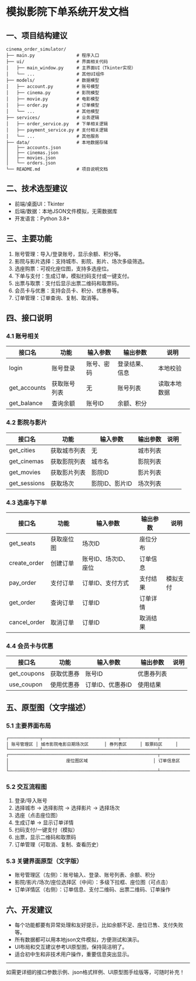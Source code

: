# 模拟影院下单系统开发文档

## 一、项目结构建议

```
cinema_order_simulator/
├── main.py                # 程序入口
├── ui/                    # 界面相关代码
│   ├── main_window.py     # 主界面UI（Tkinter实现）
│   └── ...                # 其他UI组件
├── models/                # 数据模型
│   ├── account.py         # 账号模型
│   ├── cinema.py          # 影院模型
│   ├── movie.py           # 电影模型
│   ├── order.py           # 订单模型
│   └── ...                # 其他模型
├── services/              # 业务逻辑
│   ├── order_service.py   # 下单相关逻辑
│   ├── payment_service.py # 支付相关逻辑
│   └── ...                # 其他服务
├── data/                  # 本地数据存储
│   ├── accounts.json
│   ├── cinemas.json
│   ├── movies.json
│   └── orders.json
└── README.md              # 项目说明文档
```

## 二、技术选型建议
- 前端/桌面UI：Tkinter
- 后端/数据：本地JSON文件模拟，无需数据库
- 开发语言：Python 3.8+

## 三、主要功能
1. 账号管理：导入/登录账号，显示余额、积分等。
2. 影院与影片选择：支持城市、影院、影片、场次多级筛选。
3. 选座购票：可视化座位图，支持多选座位。
4. 下单与支付：生成订单，模拟扫码支付或一键支付。
5. 出票与取票：支付后显示出票二维码和取票码。
6. 会员卡与优惠：支持会员卡、积分、优惠券等。
7. 订单管理：订单查询、复制、取消等。

## 四、接口说明

### 4.1 账号相关
| 接口名         | 功能         | 输入参数           | 输出参数         | 说明           |
| -------------- | ------------ | ------------------ | --------------- | -------------- |
| login          | 账号登录     | 账号、密码         | 登录结果、信息   | 本地校验       |
| get_accounts   | 获取账号列表 | 无                 | 账号列表        | 读取本地数据   |
| get_balance    | 查询余额     | 账号ID             | 余额、积分      |                |

### 4.2 影院与影片
| 接口名         | 功能         | 输入参数           | 输出参数         | 说明           |
| -------------- | ------------ | ------------------ | --------------- | -------------- |
| get_cities     | 获取城市列表 | 无                 | 城市列表        |                |
| get_cinemas    | 获取影院列表 | 城市名             | 影院列表        |                |
| get_movies     | 获取影片列表 | 影院ID             | 影片列表        |                |
| get_sessions   | 获取场次     | 影院ID、影片ID     | 场次列表        |                |

### 4.3 选座与下单
| 接口名         | 功能         | 输入参数           | 输出参数         | 说明           |
| -------------- | ------------ | ------------------ | --------------- | -------------- |
| get_seats      | 获取座位图   | 场次ID             | 座位分布        |                |
| create_order   | 创建订单     | 账号ID、场次ID、座位 | 订单信息        |                |
| pay_order      | 支付订单     | 订单ID、支付方式   | 支付结果        | 模拟支付       |
| get_order      | 查询订单     | 订单ID             | 订单详情        |                |
| cancel_order   | 取消订单     | 订单ID             | 取消结果        |                |

### 4.4 会员卡与优惠
| 接口名         | 功能         | 输入参数           | 输出参数         | 说明           |
| -------------- | ------------ | ------------------ | --------------- | -------------- |
| get_coupons    | 获取优惠券   | 账号ID             | 优惠券列表      |                |
| use_coupon     | 使用优惠券   | 订单ID、优惠券ID   | 使用结果        |                |

## 五、原型图（文字描述）

### 5.1 主要界面布局
```
┌────────────┬─────────────────────────────┬──────────────┬──────────────┐
│ 账号管理区 │ 城市影院电影日期场次区      │ 券列表区     │ 取票码区     │
└────────────┴─────────────────────────────┴──────────────┴──────────────┘
┌─────────────────────────────────────────────────────────┬──────────────┐
│                      座位图区域                         │ 订单信息区   │
└─────────────────────────────────────────────────────────┴──────────────┘
```

### 5.2 交互流程图
1. 登录/导入账号
2. 选择城市 → 选择影院 → 选择影片 → 选择场次
3. 选座（点击座位图）
4. 生成订单 → 显示订单详情
5. 扫码支付/一键支付（模拟）
6. 出票，显示二维码和取票码
7. 订单管理（可取消、复制、查看历史）

### 5.3 关键界面原型（文字版）
- 账号管理区（左侧）：账号输入、登录、账号列表、余额、积分
- 影院/影片/场次/座位选择区（中间）：多级下拉框、座位图（可点击）
- 订单详情区（右侧）：订单信息、支付二维码、出票二维码、订单操作

## 六、开发建议
- 每个功能都要有异常处理和友好提示，比如余额不足、座位已售、支付失败等。
- 所有数据都可以用本地json文件模拟，方便测试和演示。
- UI布局和交互建议参考UI原型图，保持简洁明了。
- 适合初中生和非技术用户操作，重要信息突出显示。

---
如需更详细的接口参数示例、json格式样例、UI原型图手绘版等，可随时补充！ 